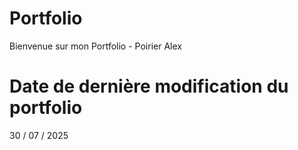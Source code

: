 # Portfolio

Bienvenue sur mon Portfolio - Poirier Alex

# Date de dernière modification du portfolio

30 / 07 / 2025

